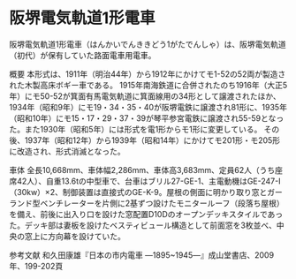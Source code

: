 # 阪堺電気軌道1形電車

阪堺電気軌道1形電車（はんかいでんききどう1がたでんしゃ）は、阪堺電気軌道（初代）が保有していた路面電車用電車。

概要
本形式は、1911年（明治44年）から1912年にかけてモ1-52の52両が製造された木製高床ボギー車である。
1915年南海鉄道に合併されたのち1916年（大正5年）にモ50-52が箕面有馬電気軌道に箕面線用の34形として譲渡されたほか、1934年（昭和9年）にモ19・34・35・40が阪堺電鉄に譲渡され81形に、1935年（昭和10年）にモ15・17・29・37・39が琴平参宮電鉄に譲渡され55-59となった。また1930年（昭和5年）には形式を電1形からモ1形に変更している。 
その後、1937年（昭和12年）から1939年（昭和14年）にかけてモ201形・モ205形に改造され、形式消滅となった。

車体
全長10,668mm、車体幅2,286mm、車体高3,683mm、定員62人（うち座席42人）、自重13.6tの中型車で、台車はブリル27-GE-1、主電動機はGE-247-I（30kw）×2、制御装置は直接式のGE-K-9。屋根の側面に明かり取り窓とガーランド型ベンチレーターを片側に2基ずつ設けたモニタールーフ（段落ち屋根）を備え、前後に出入り口を設けた窓配置D10Dのオープンデッキスタイルであった。デッキ部は妻板を設けたベスティビュール構造として前面窓を3枚並べ、中央の窓上に方向幕を設けていた。

参考文献
和久田康雄『日本の市内電車 ―1895~1945―』成山堂書店、2009年、199-202頁
